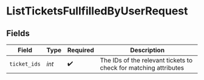 # ListTicketsFullfilledByUserRequest


## Fields

| Field                                                            | Type                                                             | Required                                                         | Description                                                      |
| ---------------------------------------------------------------- | ---------------------------------------------------------------- | ---------------------------------------------------------------- | ---------------------------------------------------------------- |
| `ticket_ids`                                                     | *int*                                                            | :heavy_check_mark:                                               | The IDs of the relevant tickets to check for matching attributes |